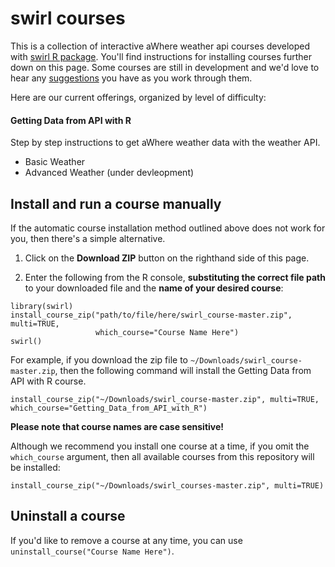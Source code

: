 swirl courses
=============

This is a collection of interactive aWhere weather api courses developed with [swirl R package](http://swirlstats.com). You'll find instructions for installing courses further down on this page. Some courses are still in development and we'd love to hear any [suggestions](https://github.com/yizhexu/swirl_course/issues/new) you have as you work through them.

Here are our current offerings, organized by level of difficulty:

#### Getting Data from API with R ####

Step by step instructions to get aWhere weather data with the weather API. 

- Basic Weather
- Advanced Weather (under devleopment)


## Install and run a course manually

If the automatic course installation method outlined above does not work for you, then there's a simple alternative.

1) Click on the **Download ZIP** button on the righthand side of this page.

2) Enter the following from the R console, **substituting the correct file path** to your downloaded file and the **name of your desired course**:

```
library(swirl)
install_course_zip("path/to/file/here/swirl_course-master.zip", multi=TRUE, 
                   which_course="Course Name Here")
swirl()
```

For example, if you download the zip file to `~/Downloads/swirl_course-master.zip`, then the following command will install the Getting Data from API with R course.

```
install_course_zip("~/Downloads/swirl_course-master.zip", multi=TRUE, which_course="Getting_Data_from_API_with_R")
```

**Please note that course names are case sensitive!**

Although we recommend you install one course at a time, if you omit the `which_course` argument, then all available courses from this repository will be installed:

```
install_course_zip("~/Downloads/swirl_courses-master.zip", multi=TRUE)
```

## Uninstall a course

If you'd like to remove a course at any time, you can use `uninstall_course("Course Name Here")`.

